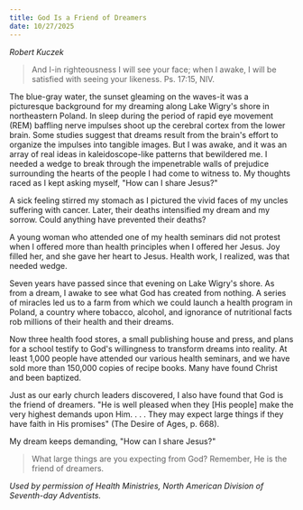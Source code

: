 ```yaml
---
title: God Is a Friend of Dreamers
date: 10/27/2025
---
```


_Robert Kuczek_

> <p></p>
> And I-in righteousness I will see your face; when I awake, I will be satisfied with seeing your likeness. Ps. 17:15, NIV.

The blue-gray water, the sunset gleaming on the waves-it was a picturesque background for my dreaming along Lake Wigry's shore in northeastern Poland. In sleep during the period of rapid eye movement (REM) baffling nerve impulses shoot up the cerebral cortex from the lower brain. Some studies suggest that dreams result from the brain's effort to organize the impulses into tangible images. But I was awake, and it was an array of real ideas in kaleidoscope-like patterns that bewildered me. I needed a wedge to break through the impenetrable walls of prejudice surrounding the hearts of the people I had come to witness to. My thoughts raced as I kept asking myself, "How can I share Jesus?"

A sick feeling stirred my stomach as I pictured the vivid faces of my uncles suffering with cancer. Later, their deaths intensified my dream and my sorrow. Could anything have prevented their deaths?

A young woman who attended one of my health seminars did not protest when I offered more than health principles when I offered her Jesus. Joy filled her, and she gave her heart to Jesus. Health work, I realized, was that needed wedge.

Seven years have passed since that evening on Lake Wigry's shore. As from a dream, I awake to see what God has created from nothing. A series of miracles led us to a farm from which we could launch a health program in Poland, a country where tobacco, alcohol, and ignorance of nutritional facts rob millions of their health and their dreams.

Now three health food stores, a small publishing house and press, and plans for a school testify to God's willingness to transform dreams into reality. At least 1,000 people have attended our various health seminars, and we have sold more than 150,000 copies of recipe books. Many have found Christ and been baptized.

Just as our early church leaders discovered, I also have found that God is the friend of dreamers. "He is well pleased when they [His people] make the very highest demands upon Him. . . . They may expect large things if they have faith in His promises" (The Desire of Ages, p. 668).

My dream keeps demanding, "How can I share Jesus?"

> <callout></callout>
> What large things are you expecting from God? Remember, He is the friend of dreamers.

_Used by permission of Health Ministries, North American Division of Seventh-day Adventists._
